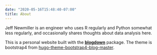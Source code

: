 ```yaml
---
date: "2020-05-16T15:48:40-07:00"
title: About
---
```


Jeff Newmiller is an engineer who uses R regularly and Python somewhat less regularly, and occasionally shares thoughts about data analysis here.

This is a personal website built with the [**blogdown**](https://github.com/rstudio/blogdown) package. The theme is bootstrap4 from [hugo-theme-bootstrap4-blog-master](https://github.com/alanorth/hugo-theme-bootstrap4-blog).
